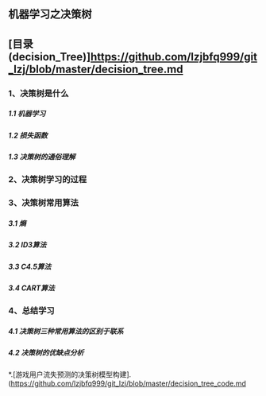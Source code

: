 ## 机器学习之决策树
## [目录(decision_Tree)]https://github.com/lzjbfq999/git_lzj/blob/master/decision_tree.md
### 1、决策树是什么
#####   1.1 机器学习
#####   1.2 损失函数
#####   1.3 决策树的通俗理解
### 2、决策树学习的过程
### 3、决策树常用算法
#####   3.1 熵
#####   3.2 ID3算法
#####   3.3 C4.5算法
#####   3.4 CART算法
### 4、总结学习
#####   4.1 决策树三种常用算法的区别于联系
#####   4.2 决策树的优缺点分析
*.[游戏用户流失预测的决策树模型构建].(https://github.com/lzjbfq999/git_lzj/blob/master/decision_tree_code.md
